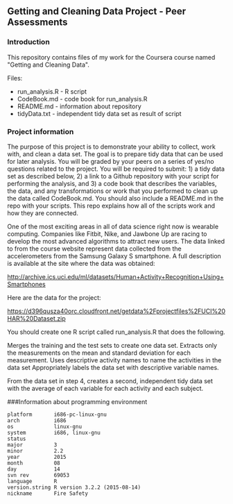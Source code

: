 ## Getting and Cleaning Data Project - Peer Assessments

### Introduction
This repository contains files of my work for the Coursera course named "Getting and Cleaning Data". 

Files:
- run_analysis.R  - R script
- CodeBook.md    - code book for run_analysis.R
- README.md      - information about repository
- tidyData.txt    - independent tidy data set as result of script

### Project information
The purpose of this project is to demonstrate your ability to collect, work with, and clean a data set. The goal is to prepare tidy data that can be used for later analysis. You will be graded by your peers on a series of yes/no questions related to the project. You will be required to submit: 1) a tidy data set as described below, 2) a link to a Github repository with your script for performing the analysis, and 3) a code book that describes the variables, the data, and any transformations or work that you performed to clean up the data called CodeBook.md. You should also include a README.md in the repo with your scripts. This repo explains how all of the scripts work and how they are connected. 

One of the most exciting areas in all of data science right now is wearable computing. Companies like Fitbit, Nike, and Jawbone Up are racing to develop the most advanced algorithms to attract new users. The data linked to from the course website represent data collected from the accelerometers from the Samsung Galaxy S smartphone. A full description is available at the site where the data was obtained:

http://archive.ics.uci.edu/ml/datasets/Human+Activity+Recognition+Using+Smartphones 

Here are the data for the project:

https://d396qusza40orc.cloudfront.net/getdata%2Fprojectfiles%2FUCI%20HAR%20Dataset.zip

 You should create one R script called run_analysis.R that does the following. 

Merges the training and the test sets to create one data set.
Extracts only the measurements on the mean and standard deviation for each measurement. 
Uses descriptive activity names to name the activities in the data set
Appropriately labels the data set with descriptive variable names. 

From the data set in step 4, creates a second, independent tidy data set with the average of each variable for each activity and each subject.

###Information about programming environment
```
platform       i686-pc-linux-gnu           
arch           i686                        
os             linux-gnu                   
system         i686, linux-gnu             
status                                     
major          3                           
minor          2.2                         
year           2015                        
month          08                          
day            14                          
svn rev        69053                       
language       R                           
version.string R version 3.2.2 (2015-08-14)
nickname       Fire Safety 
```
